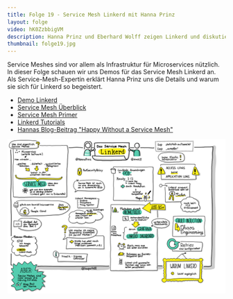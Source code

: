 ```yaml
---
title: Folge 19 - Service Mesh Linkerd mit Hanna Prinz
layout: folge
video: hK0ZzbbigVM
description: Hanna Prinz und Eberhard Wolff zeigen Linkerd und diskutieren Service Meshes
thumbnail: folge19.jpg
---
```


Service Meshes sind vor allem als Infrastruktur für Microservices
nützlich. In dieser Folge schauen wir uns Demos für das Service Mesh
Linkerd an. Als Service-Mesh-Expertin erklärt Hanna Prinz uns die
Details und warum sie sich für Linkerd so begeistert.

* [Demo Linkerd](https://github.com/ewolff/microservice-linkerd)
* [Service Mesh Überblick](https://servicemesh.es/)
* [Service Mesh Primer](https://leanpub.com/service-mesh-primer)
* [Linkerd Tutorials](https://linkerd.io/2/tasks/)
* [Hannas Blog-Beitrag "Happy Without a Service Mesh"](https://www.innoq.com/en/blog/happy-without-a-service-mesh/)

![Sketchnote](folge19.png "Sketchnote")
